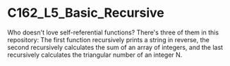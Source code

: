 # C162_L5_Basic_Recursive
Who doesn't love self-referential functions? There's three of them in this repository: The first function recursively prints a string in reverse, the second recursively calculates the sum of an array of integers, and the last recursively calculates the triangular number of an integer N.
